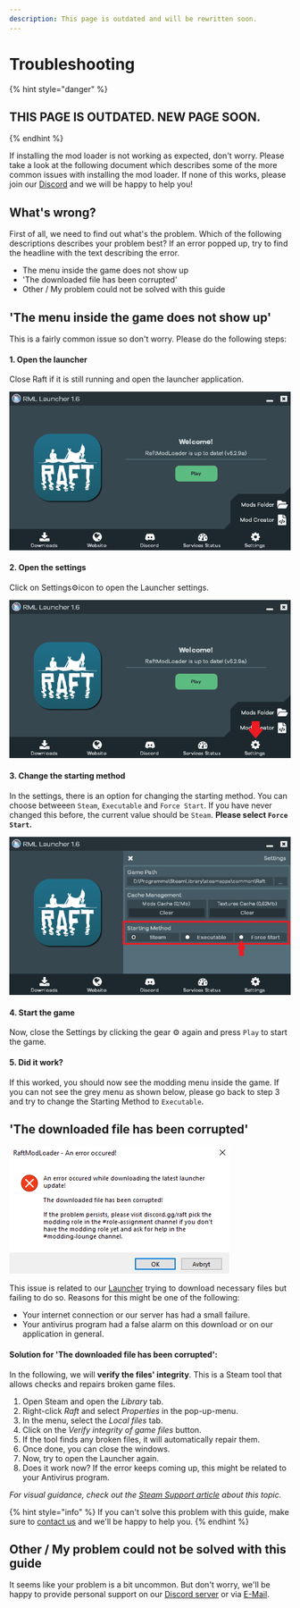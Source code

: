 ```yaml
---
description: This page is outdated and will be rewritten soon.
---
```


# Troubleshooting

{% hint style="danger" %}
## THIS PAGE IS OUTDATED. NEW PAGE SOON.
{% endhint %}

If installing the mod loader is not working as expected, don't worry. Please take a look at the following document which describes some of the more common issues with installing the mod loader. If none of this works, please join our [Discord](https://raftmodding.com/discord) and we will be happy to help you!

## What's wrong?

First of all, we need to find out what's the problem. Which of the following descriptions describes your problem best? If an error popped up, try to find the headline with the text describing the error.

* The menu inside the game does not show up
* 'The downloaded file has been corrupted'
* Other / My problem could not be solved with this guide

## 'The menu inside the game does not show up' <a href="#menu-not-showing-up" id="menu-not-showing-up"></a>

This is a fairly common issue so don't worry. Please do the following steps:

#### 1. Open the launcher

Close Raft if it is still running and open the launcher application.

![This is the application we need](../../.gitbook/assets/launcher.png)

#### 2. Open the settings

Click on Settings:gear:icon to open the Launcher settings.

![](../../.gitbook/assets/settings.png)

#### 3. Change the starting method

In the settings, there is an option for changing the starting method. You can choose betweeen `Steam`, `Executable` and `Force Start`. If you have never changed this before, the current value should be `Steam`. **Please select `Force Start`.**

![In the settings menu, select 'Force Start' in the 'Starting Method' panel.](../../.gitbook/assets/starting-method.png)

#### **4. Start the game**

Now, close the Settings by clicking the gear :gear: again and press `Play` to start the game.

#### 5. Did it work?

If this worked, you should now see the modding menu inside the game. If you can not see the grey menu as shown below, please go back to step 3 and try to change the Starting Method to `Executable`.

## 'The downloaded file has been corrupted' <a href="#corrupted" id="corrupted"></a>

![The error that came up should look like this.](../../.gitbook/assets/corrupted.png)

This issue is related to our [Launcher](https://www.raftmodding.com/download) trying to download necessary files but failing to do so. Reasons for this might be one of the following:

* Your internet connection or our server has had a small failure.
* Your antivirus program had a false alarm on this download or on our application in general.

#### Solution for 'The downloaded file has been corrupted':

In the following, we will **verify the files' integrity**. This is a Steam tool that allows checks and repairs broken game files.

1. Open Steam and open the _Library_ tab.
2. Right-click _Raft_ and select _Properties_ in the pop-up-menu.
3. In the menu, select the _Local files_ tab.
4. Click on the _Verify integrity of game files_ button.
5. If the tool finds any broken files, it will automatically repair them.
6. Once done, you can close the windows.
7. Now, try to open the Launcher again.
8. Does it work now? If the error keeps coming up, this might be related to your Antivirus program.&#x20;

_For visual guidance, check out the_ [_Steam Support article_](https://support.steampowered.com/kb\_article.php?ref=2037-QEUH-3335) _about this topic._

{% hint style="info" %}
If you can't solve this problem with this guide, make sure to [contact us](https://api.raftmodding.com/tutorials/how-to-install-raftmodloader/troubleshooting#other) and we'll be happy to help you.
{% endhint %}

## Other / My problem could not be solved with this guide <a href="#other" id="other"></a>

It seems like your problem is a bit uncommon. But don't worry, we'll be happy to provide personal support on our [Discord server](https://raftmodding.com/discord) or via [E-Mail](https://raftmodding.com/contact).
